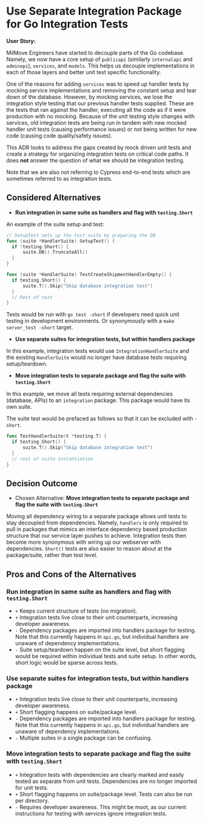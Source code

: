# Use Separate Integration Package for Go Integration Tests

**User Story:**

MilMove Engineers have started to decouple parts of the Go codebase.
Namely, we now have a core setup of
`publicapi` (similarly `internalapi` and `adminapi`), `services`, and `models`.
This helps us decouple implementations in each of those layers
and better unit test specific functionality.

One of the reasons for adding `services`
was to speed up handler tests by mocking service implementations
and removing the constant setup and tear down of the database.
However, by mocking services,
we lose the integration style testing that our previous handler tests supplied.
These are the tests that ran against the handler,
executing all the code as if it were production with no mocking.
Because of the unit testing style changes with services,
old integration tests are being run in tandem with new mocked handler unit tests
(causing performance issues)
or not being written for new code
(causing code quality/safety issues).

This ADR looks to address the gaps created by mock driven unit tests
and create a strategy for organizing integration tests on critical code paths.
It does **not** answer the question of what we should be integration testing.

Note that we are also not referring to Cypress end-to-end tests
which are sometimes referred to as integration tests.

## Considered Alternatives

* **Run integration in same suite as handlers and flag with `testing.Short`**

An example of the suite setup and test:

```go
// SetupTest sets up the test suite by preparing the DB
func (suite *HandlerSuite) SetupTest() {
  if !testing.Short() {
      suite.DB().TruncateAll()
  }
}

func (suite *HandlerSuite) TestCreateShipmentHandlerEmpty() {
  if testing.Short() {
      suite.T().Skip("Skip database integration test")
  }
  // Rest of test
}
```

Tests would be run with `go test -short`
if developers need quick unit testing in development environments.
Or synonymously with a `make server_test -short` target.

* **Use separate suites for integration tests, but within handlers package**

In this example,
integration tests would use `IntegrationHandlerSuite`
and the existing `HandlerSuite` would no longer have database tests requiring setup/teardown.

* **Move integration tests to separate package and flag the suite with `testing.Short`**

In this example,
we move all tests requiring external dependencies (database, APIs) to an `integration` package.
This package would have its own suite.

The suite test would be prefaced as follows so that it can be excluded with `-short`.

```go
func TestHandlerSuite(t *testing.T) {
  if testing.Short() {
      suite.T().Skip("Skip database integration test")
  }
  // rest of suite instantiation
}
```

## Decision Outcome

* Chosen Alternative: **Move integration tests to separate package and flag the suite with `testing.Short`**

Moving all dependency wiring to a separate package allows unit tests to stay decoupled from dependencies.
Namely, `handlers` is only required to pull in packages that mimics an interface dependency based production structure
that our service layer pushes to achieve.
Integration tests then become more synonymous with wiring up our webserver with dependencies.
`Short()` tests are also easier to reason about at the package/suite,
rather than test level.

## Pros and Cons of the Alternatives

### Run integration in same suite as handlers and flag with `testing.Short`

* `+` Keeps current structure of tests (no migration).
* `+` Integration tests live close to their unit counterparts,
      increasing developer awareness.
* `-` Dependency packages are imported into handlers package for testing.
      Note that this currently happens in `api.go`,
      but individual handlers are unaware of dependency implementations.
* `-` Suite setup/teardown happen on the suite level,
      but short flagging would be required within individual tests and suite setup.
      In other words, short logic would be sparse across tests.

### Use separate suites for integration tests, but within handlers package

* `+` Integration tests live close to their unit counterparts,
      increasing developer awareness.
* `+` Short flagging happens on suite/package level.
* `-` Dependency packages are imported into handlers package for testing.
      Note that this currently happens in `api.go`,
      but individual handlers are unaware of dependency implementations.
* `-` Multiple suites in a single package can be confusing.

### Move integration tests to separate package and flag the suite with `testing.Short`

* `+` Integration tests with dependencies are clearly marked and easily tested as separate from unit tests.
      Dependencies are no longer imported for unit tests.
* `+` Short flagging happens on suite/package level.
      Tests can also be run per directory.
* `-` Requires developer awareness.
      This might be moot,
      as our current instructions for testing with services ignore integration tests.
